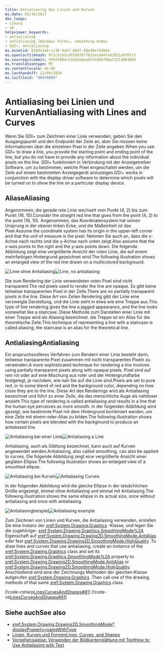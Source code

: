 ```yaml
---
title: Antialiasing bei Linien und Kurven
ms.date: 03/30/2017
dev_langs:
- csharp
- vb
helpviewer_keywords:
- antialiasing
- antialiasing [Windows Forms], smoothing modes
- GDI+, antialiasing
ms.assetid: 810da1a4-c136-4abf-88df-68e49efdd8d4
ms.openlocfilehash: 871c5cb3cd9356f677633acb04fe82021a9787c5
ms.sourcegitcommit: 9f6df084c53a3da0ea657ed0d708a72213683084
ms.translationtype: MT
ms.contentlocale: de-DE
ms.lasthandoff: 12/09/2020
ms.locfileid: "96974899"
---
```

# <a name="antialiasing-with-lines-and-curves"></a><span data-ttu-id="9ae6e-102">Antialiasing bei Linien und Kurven</span><span class="sxs-lookup"><span data-stu-id="9ae6e-102">Antialiasing with Lines and Curves</span></span>
<span data-ttu-id="9ae6e-103">Wenn Sie GDI+ zum Zeichnen einer Linie verwenden, geben Sie den Ausgangspunkt und den Endpunkt der Zeile an, aber Sie müssen keine Informationen über die einzelnen Pixel in der Zeile angeben.</span><span class="sxs-lookup"><span data-stu-id="9ae6e-103">When you use GDI+ to draw a line, you provide the starting point and ending point of the line, but you do not have to provide any information about the individual pixels on the line.</span></span> <span data-ttu-id="9ae6e-104">GDI+ funktioniert in Verbindung mit der Anzeigetreiber Software, um zu bestimmen, welche Pixel eingeschaltet werden, um die Zeile auf einem bestimmten Anzeigegerät anzuzeigen.</span><span class="sxs-lookup"><span data-stu-id="9ae6e-104">GDI+ works in conjunction with the display driver software to determine which pixels will be turned on to show the line on a particular display device.</span></span>  
  
## <a name="aliasing"></a><span data-ttu-id="9ae6e-105">Aliase</span><span class="sxs-lookup"><span data-stu-id="9ae6e-105">Aliasing</span></span>  
 <span data-ttu-id="9ae6e-106">Angenommen, die gerade rote Linie wechselt vom Punkt (4, 2) bis zum Punkt (16, 10).</span><span class="sxs-lookup"><span data-stu-id="9ae6e-106">Consider the straight red line that goes from the point (4, 2) to the point (16, 10).</span></span> <span data-ttu-id="9ae6e-107">Angenommen, das Koordinatensystem hat seinen Ursprung in der oberen linken Ecke, und die Maßeinheit ist das Pixel.</span><span class="sxs-lookup"><span data-stu-id="9ae6e-107">Assume the coordinate system has its origin in the upper-left corner and that the unit of measure is the pixel.</span></span> <span data-ttu-id="9ae6e-108">Nehmen Sie auch an, dass die x-Achse nach rechts und die y-Achse nach unten zeigt.</span><span class="sxs-lookup"><span data-stu-id="9ae6e-108">Also assume that the x-axis points to the right and the y-axis points down.</span></span> <span data-ttu-id="9ae6e-109">Die folgende Abbildung zeigt eine vergrößerte Ansicht der roten Linie, die auf einem mehrfarbigen Hintergrund gezeichnet wird.</span><span class="sxs-lookup"><span data-stu-id="9ae6e-109">The following illustration shows an enlarged view of the red line drawn on a multicolored background.</span></span>  
  
 <span data-ttu-id="9ae6e-110">![Linie ohne Antialiasing](./media/aboutgdip02-art33.gif "AboutGdip02_Art33")</span><span class="sxs-lookup"><span data-stu-id="9ae6e-110">![Line, no antialiasing](./media/aboutgdip02-art33.gif "AboutGdip02_Art33")</span></span>  
  
 <span data-ttu-id="9ae6e-111">Die zum Rendering der Linie verwendeten roten Pixel sind nicht transparent.</span><span class="sxs-lookup"><span data-stu-id="9ae6e-111">The red pixels used to render the line are opaque.</span></span> <span data-ttu-id="9ae6e-112">Es gibt keine teilweise transparenten Pixel in der Zeile.</span><span class="sxs-lookup"><span data-stu-id="9ae6e-112">There are no partially transparent pixels in the line.</span></span> <span data-ttu-id="9ae6e-113">Diese Art von Zeilen Rendering gibt der Linie eine verzweigte Darstellung, und die Linie sieht in etwa wie eine Treppe aus.</span><span class="sxs-lookup"><span data-stu-id="9ae6e-113">This type of line rendering gives the line a jagged appearance, and the line looks somewhat like a staircase.</span></span> <span data-ttu-id="9ae6e-114">Diese Methode zum Darstellen einer Linie mit einer Treppe wird als Aliasing bezeichnet. die Treppe ist ein Alias für die theoretische Zeile.</span><span class="sxs-lookup"><span data-stu-id="9ae6e-114">This technique of representing a line with a staircase is called aliasing; the staircase is an alias for the theoretical line.</span></span>  
  
## <a name="antialiasing"></a><span data-ttu-id="9ae6e-115">Antialiasing</span><span class="sxs-lookup"><span data-stu-id="9ae6e-115">Antialiasing</span></span>  
 <span data-ttu-id="9ae6e-116">Ein anspruchsvolleres Verfahren zum Rendern einer Linie besteht darin, teilweise transparente Pixel zusammen mit nicht transparenten Pixeln zu verwenden.</span><span class="sxs-lookup"><span data-stu-id="9ae6e-116">A more sophisticated technique for rendering a line involves using partially transparent pixels along with opaque pixels.</span></span> <span data-ttu-id="9ae6e-117">Pixel sind auf rein rot oder auf eine Mischung aus roter und der Hintergrundfarbe festgelegt, je nachdem, wie nah Sie auf die Linie sind.</span><span class="sxs-lookup"><span data-stu-id="9ae6e-117">Pixels are set to pure red, or to some blend of red and the background color, depending on how close they are to the line.</span></span> <span data-ttu-id="9ae6e-118">Diese Art des Renderings wird als Antialiasing bezeichnet und führt zu einer Zeile, die das menschliche Auge als nahtloser ansieht.</span><span class="sxs-lookup"><span data-stu-id="9ae6e-118">This type of rendering is called antialiasing and results in a line that the human eye perceives as more smooth.</span></span> <span data-ttu-id="9ae6e-119">In der folgenden Abbildung wird gezeigt, wie bestimmte Pixel mit dem Hintergrund kombiniert werden, um eine Zeile mit einem-oder-Alias zu bilden.</span><span class="sxs-lookup"><span data-stu-id="9ae6e-119">The following illustration shows how certain pixels are blended with the background to produce an antialiased line.</span></span>  
  
 <span data-ttu-id="9ae6e-120">![Antialiasing bei einer Linie](./media/aboutgdip02-art34.gif "AboutGdip02_Art34")</span><span class="sxs-lookup"><span data-stu-id="9ae6e-120">![Antialiasing a Line](./media/aboutgdip02-art34.gif "AboutGdip02_Art34")</span></span>  
  
 <span data-ttu-id="9ae6e-121">Antialiasing, auch als Glättung bezeichnet, kann auch auf Kurven angewendet werden.</span><span class="sxs-lookup"><span data-stu-id="9ae6e-121">Antialiasing, also called smoothing, can also be applied to curves.</span></span> <span data-ttu-id="9ae6e-122">Die folgende Abbildung zeigt eine vergrößerte Ansicht einer gegläten Ellipse.</span><span class="sxs-lookup"><span data-stu-id="9ae6e-122">The following illustration shows an enlarged view of a smoothed ellipse.</span></span>  
  
 <span data-ttu-id="9ae6e-123">![Antialiasing bei Kurven](./media/aboutgdip02-art35.gif "AboutGdip02_Art35")</span><span class="sxs-lookup"><span data-stu-id="9ae6e-123">![Antialiasing Curves](./media/aboutgdip02-art35.gif "AboutGdip02_Art35")</span></span>  
  
 <span data-ttu-id="9ae6e-124">In der folgenden Abbildung wird die gleiche Ellipse in der tatsächlichen Größe angezeigt, einmal ohne Antialiasing und einmal mit Antialiasing.</span><span class="sxs-lookup"><span data-stu-id="9ae6e-124">The following illustration shows the same ellipse in its actual size, once without antialiasing and once with antialiasing.</span></span>  
  
 <span data-ttu-id="9ae6e-125">![Antialiasingbeispiel](./media/aboutgdip02-art36.gif "AboutGdip02_Art36")</span><span class="sxs-lookup"><span data-stu-id="9ae6e-125">![Antialiasing example](./media/aboutgdip02-art36.gif "AboutGdip02_Art36")</span></span>  
  
 <span data-ttu-id="9ae6e-126">Zum Zeichnen von Linien und Kurven, die Antialiasing verwenden, erstellen Sie eine Instanz der <xref:System.Drawing.Graphics> -Klasse, und legen Sie die zugehörige- <xref:System.Drawing.Graphics.SmoothingMode%2A> Eigenschaft auf <xref:System.Drawing.Drawing2D.SmoothingMode.AntiAlias> oder fest <xref:System.Drawing.Drawing2D.SmoothingMode.HighQuality> .</span><span class="sxs-lookup"><span data-stu-id="9ae6e-126">To draw lines and curves that use antialiasing, create an instance of the <xref:System.Drawing.Graphics> class and set its <xref:System.Drawing.Graphics.SmoothingMode%2A> property to <xref:System.Drawing.Drawing2D.SmoothingMode.AntiAlias> or <xref:System.Drawing.Drawing2D.SmoothingMode.HighQuality>.</span></span> <span data-ttu-id="9ae6e-127">Anschließend wird eine der Zeichnungs Methoden der gleichen Klasse aufgerufen <xref:System.Drawing.Graphics> .</span><span class="sxs-lookup"><span data-stu-id="9ae6e-127">Then call one of the drawing methods of that same <xref:System.Drawing.Graphics> class.</span></span>  
  
 [!code-csharp[LinesCurvesAndShapes#81](~/samples/snippets/csharp/VS_Snippets_Winforms/LinesCurvesAndShapes/CS/Class1.cs#81)]
 [!code-vb[LinesCurvesAndShapes#81](~/samples/snippets/visualbasic/VS_Snippets_Winforms/LinesCurvesAndShapes/VB/Class1.vb#81)]  
  
## <a name="see-also"></a><span data-ttu-id="9ae6e-128">Siehe auch</span><span class="sxs-lookup"><span data-stu-id="9ae6e-128">See also</span></span>

- <xref:System.Drawing.Drawing2D.SmoothingMode?displayProperty=nameWithType>
- [<span data-ttu-id="9ae6e-129">Linien, Kurven und Formen</span><span class="sxs-lookup"><span data-stu-id="9ae6e-129">Lines, Curves, and Shapes</span></span>](lines-curves-and-shapes.md)
- [<span data-ttu-id="9ae6e-130">Vorgehensweise: Verwenden der Bildkantenglättung mit Text</span><span class="sxs-lookup"><span data-stu-id="9ae6e-130">How to: Use Antialiasing with Text</span></span>](how-to-use-antialiasing-with-text.md)
